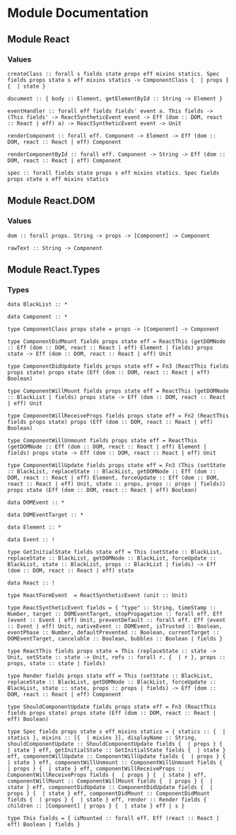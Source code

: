 # Module Documentation

## Module React

### Values

    createClass :: forall s fields state props eff mixins statics. Spec fields props state s eff mixins statics -> ComponentClass {  | props } {  | state }

    document :: { body :: Element, getElementById :: String -> Element }

    eventHandler :: forall eff fields fields' event a. This fields -> (This fields' -> ReactSyntheticEvent event -> Eff (dom :: DOM, react :: React | eff) a) -> ReactSyntheticEvent event -> Unit

    renderComponent :: forall eff. Component -> Element -> Eff (dom :: DOM, react :: React | eff) Component

    renderComponentById :: forall eff. Component -> String -> Eff (dom :: DOM, react :: React | eff) Component

    spec :: forall fields state props s eff mixins statics. Spec fields props state s eff mixins statics


## Module React.DOM

### Values

    dom :: forall props. String -> props -> [Component] -> Component

    rawText :: String -> Component


## Module React.Types

### Types

    data BlackList :: *

    data Component :: *

    type ComponentClass props state = props -> [Component] -> Component

    type ComponentDidMount fields props state eff = ReactThis (getDOMNode :: Eff (dom :: DOM, react :: React | eff) Element | fields) props state -> Eff (dom :: DOM, react :: React | eff) Unit

    type ComponentDidUpdate fields props state eff = Fn3 (ReactThis fields props state) props state (Eff (dom :: DOM, react :: React | eff) Boolean)

    type ComponentWillMount fields props state eff = ReactThis (getDOMNode :: BlackList | fields) props state -> Eff (dom :: DOM, react :: React | eff) Unit

    type ComponentWillReceiveProps fields props state eff = Fn2 (ReactThis fields props state) props (Eff (dom :: DOM, react :: React | eff) Boolean)

    type ComponentWillUnmount fields props state eff = ReactThis (getDOMNode :: Eff (dom :: DOM, react :: React | eff) Element | fields) props state -> Eff (dom :: DOM, react :: React | eff) Unit

    type ComponentWillUpdate fields props state eff = Fn3 (This (setState :: BlackList, replaceState :: BlackList, getDOMNode :: Eff (dom :: DOM, react :: React | eff) Element, forceUpdate :: Eff (dom :: DOM, react :: React | eff) Unit, state :: props, props :: props | fields)) props state (Eff (dom :: DOM, react :: React | eff) Boolean)

    data DOMEvent :: *

    data DOMEventTarget :: *

    data Element :: *

    data Event :: !

    type GetInitialState fields state eff = This (setState :: BlackList, replaceState :: BlackList, getDOMNode :: BlackList, forceUpdate :: BlackList, state :: BlackList, props :: BlackList | fields) -> Eff (dom :: DOM, react :: React | eff) state

    data React :: !

    type ReactFormEvent  = ReactSyntheticEvent (unit :: Unit)

    type ReactSyntheticEvent fields = { "type" :: String, timeStamp :: Number, target :: DOMEventTarget, stopPropagation :: forall eff. Eff (event :: Event | eff) Unit, preventDefault :: forall eff. Eff (event :: Event | eff) Unit, nativeEvent :: DOMEvent, isTrusted :: Boolean, eventPhase :: Number, defaultPrevented :: Boolean, currentTarget :: DOMEventTarget, cancelable :: Boolean, bubbles :: Boolean | fields }

    type ReactThis fields props state = This (replaceState :: state -> Unit, setState :: state -> Unit, refs :: forall r. {  | r }, props :: props, state :: state | fields)

    type Render fields props state eff = This (setState :: BlackList, replaceState :: BlackList, getDOMNode :: BlackList, forceUpdate :: BlackList, state :: state, props :: props | fields) -> Eff (dom :: DOM, react :: React | eff) Component

    type ShouldComponentUpdate fields props state eff = Fn3 (ReactThis fields props state) props state (Eff (dom :: DOM, react :: React | eff) Boolean)

    type Spec fields props state s eff mixins statics = { statics :: {  | statics }, mixins :: [{  | mixins }], displayName :: String, shouldComponentUpdate :: ShouldComponentUpdate fields {  | props } {  | state } eff, getInitialState :: GetInitialState fields {  | state } eff, componentWillUpdate :: ComponentWillUpdate fields {  | props } {  | state } eff, componentWillUnmount :: ComponentWillUnmount fields {  | props } {  | state } eff, componentWillReceiveProps :: ComponentWillReceiveProps fields {  | props } {  | state } eff, componentWillMount :: ComponentWillMount fields {  | props } {  | state } eff, componentDidUpdate :: ComponentDidUpdate fields {  | props } {  | state } eff, componentDidMount :: ComponentDidMount fields {  | props } {  | state } eff, render :: Render fields { children :: [Component] | props } {  | state } eff | s }

    type This fields = { isMounted :: forall eff. Eff (react :: React | eff) Boolean | fields }



